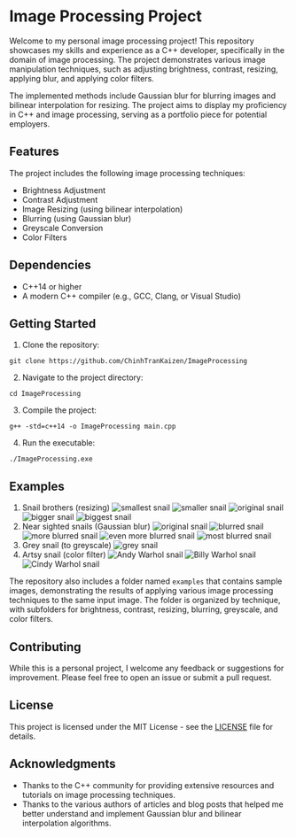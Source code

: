 # Image Processing Project

Welcome to my personal image processing project! This repository showcases my skills and experience as a C++ developer, specifically in the domain of image processing. The project demonstrates various image manipulation techniques, such as adjusting brightness, contrast, resizing, applying blur, and applying color filters.

The implemented methods include Gaussian blur for blurring images and bilinear interpolation for resizing. The project aims to display my proficiency in C++ and image processing, serving as a portfolio piece for potential employers.

## Features

The project includes the following image processing techniques:

- Brightness Adjustment
- Contrast Adjustment
- Image Resizing (using bilinear interpolation)
- Blurring (using Gaussian blur)
- Greyscale Conversion
- Color Filters

## Dependencies

- C++14 or higher
- A modern C++ compiler (e.g., GCC, Clang, or Visual Studio)

## Getting Started

1. Clone the repository:

```
git clone https://github.com/ChinhTranKaizen/ImageProcessing
```

2. Navigate to the project directory:

```
cd ImageProcessing
```

3. Compile the project:

```
g++ -std=c++14 -o ImageProcessing main.cpp
```

4. Run the executable:

```
./ImageProcessing.exe
```

## Examples
1. Snail brothers (resizing)
![smallest snail](./Examples/resize/smallestSnail.bmp)
![smaller snail](./Examples/resize/smallerSnail.bmp)
![original snail](./snail.bmp)
![bigger snail](./Examples/resize/biggerSnail.bmp)
![biggest snail](./Examples/resize/biggestSnail.bmp)
2. Near sighted snails (Gaussian blur)
![original snail](./snail.bmp)
![blurred snail](./Examples/blurring/blurredSnail.bmp)
![more blurred snail](./Examples/blurring/moreblurredSnail.bmp)
![even more blurred snail](./Examples/blurring/evenmoreblurredSnail.bmp)
![most blurred snail](./Examples/blurring/mostblurredSnail.bmp)
3. Grey snail (to greyscale)
![grey snail](./Examples/greyscale/greySnail.bmp)
4. Artsy snail (color filter)
![Andy Warhol snail](./Examples/colorFilter/artsySnail1.bmp)
![Billy Warhol snail](./Examples/colorFilter/artsySnail2.bmp)
![Cindy Warhol snail](./Examples/colorFilter/artsySnail3.bmp)

The repository also includes a folder named `examples` that contains sample images, demonstrating the results of applying various image processing techniques to the same input image. The folder is organized by technique, with subfolders for brightness, contrast, resizing, blurring, greyscale, and color filters.

## Contributing

While this is a personal project, I welcome any feedback or suggestions for improvement. Please feel free to open an issue or submit a pull request.

## License

This project is licensed under the MIT License - see the [LICENSE](LICENSE) file for details.

## Acknowledgments

- Thanks to the C++ community for providing extensive resources and tutorials on image processing techniques.
- Thanks to the various authors of articles and blog posts that helped me better understand and implement Gaussian blur and bilinear interpolation algorithms.
